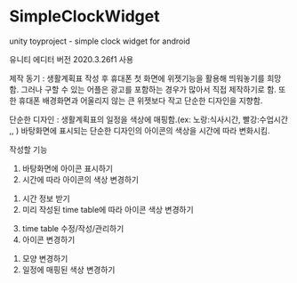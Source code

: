 # SimpleClockWidget
unity toyproject - simple clock widget for android

유니티 에디터 버전 2020.3.26f1 사용

제작 동기
: 생활계획표 작성 후 휴대폰 첫 화면에 위젯기능을 활용해 띄워놓기를 희망함. 
그러나 구할 수 있는 어플은 광고를 포함하는 경우가 많아서 직접 제작하기로 함. 
또한 휴대폰 배경화면과 어울리지 않는 큰 위젯보다 작고 단순한 디자인을 지향함. 

단순한 디자인
: 생활계획표의 일정을 색상에 매핑함.(ex: 노랑:식사시간, 빨강:수업시간 ,, )
바탕화면에 표시되는 단순한 디자인의 아이콘의 색상을 시간에 따라 변화시킴. 

작성할 기능
1. 바탕화면에 아이콘 표시하기
2. 시간에 따라 아이콘의 색상 변경하기
  1) 시간 정보 받기
  2) 미리 작성된 time table에 따라 아이콘 색상 변경하기
3. time table 수정/작성/관리하기
4. 아이콘 변경하기
  1) 모양 변경하기
  2) 일정에 매핑된 색상 변경하기
